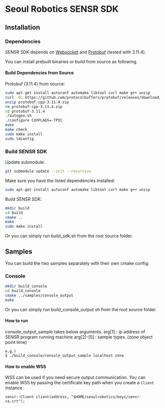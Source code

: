 # Seoul Robotics SENSR SDK

## Installation

### Dependencies

SENSR SDK depends on [Websocket](https://tools.ietf.org/html/rfc6455) and [Protobuf](https://developers.google.com/protocol-buffers/) (tested with 3.11.4).

You can install prebuilt binaries or build from source as following.

#### Build Dependencies from Source

Protobuf (3.11.4) from source:

```bash
sudo apt-get install autoconf automake libtool curl make g++ unzip
curl -OL https://github.com/protocolbuffers/protobuf/releases/download/v3.11.4/protobuf-cpp-3.11.4.zip
unzip protobuf-cpp-3.11.4.zip
rm protobuf-cpp-3.11.4.zip
cd protobuf-3.11.4
./autogen.sh
./configure CXXFLAGS=-fPIC
make
make check
sudo make install
sudo ldconfig
```

### Build SENSR SDK

Update submodule:

```bash
git submodule update --init --recursive
```

Make sure you have the listed dependencies installed:

```bash
sudo apt-get install autoconf automake libtool curl make g++ unzip
```

Build SENSR SDK:

```bash
mkdir build
cd build
cmake ..
make
sudo make install
```

Or you can simply run build_sdk.sh from the root source folder.

## Samples

You can build the two samples separately with their own cmake config:

### Console

```bash
mkdir build_console
cd build_console
cmake ../samples/console_output
make
```

Or you can simply run build_console_output.sh from the root source folder.
#### How to run
console_output_sample takes below arguments.
arg[1]     : ip address of SENSR program running machine
arg[2]-[5] : sample types. (zone object point time)
```
e.g.)
$ ./build_console/console_output_sample localhost zone
```
#### How to enable WSS
WSS can be used if you need secure output communication.
You can enable WSS by passing the certificate key path when you create a `Client` instance.
```
sensr::Client client(address, "$HOME/seoulrobotics/keys/sensr-ca.crt");
